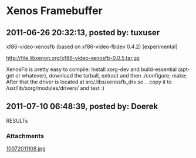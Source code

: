 # Xenos Framebuffer

## 2011-06-26 20:32:13, posted by: tuxuser

xf86-video-xenosfb (based on xf86-video-fbdev 0.4.2) [experimental]  
   
 http://file.libxenon.org/xf86-video-xenosfb-0.0.5.tar.gz  
   
 XenosFb is pretty easy to compile: Install xorg-dev and build-essential (apt-get or whatever), download the tarball, extract and then ./configure; make;  
 After that the driver is located at src/.libs/xenosfb\_drv.so .. copy it to /usr/lib/xorg/modules/drivers/ and test :)

## 2011-07-10 06:48:39, posted by: Doerek

RESULTs

### Attachments

[10072011108.jpg](10072011108.jpg)